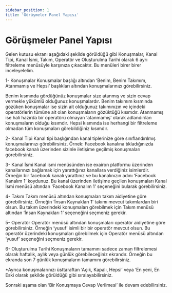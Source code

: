 ```yaml
---
sidebar_position: 1
title: 'Görüşmeler Panel Yapısı'
---
```


# Görüşmeler Panel Yapısı

Gelen kutusu ekranı aşağıdaki şekilde görüldüğü gibi Konuşmalar, Kanal Tipi, Kanal İsmi, Takım, Operatör ve Oluşturulma Tarihi olarak 6 ayrı filtreleme menüsüyle karşınıza çıkacaktır. Bu menüleri birer birer inceleyelelim.

1- Konuşmalar
Konuşmalar başlığı altından ‘Benim, Benim Takımım, Atanmamış ve Hepsi’ başlıkları altından konuşmalarınızı görebilirsiniz.

Benim kısmında gördüğünüz konuşmalar size atanmış ve sizin cevap vermekle yükümlü olduğunuz konuşmalardır. Benim takımım kısmında gözüken konuşmalar ise sizin ait olduğunuz takımınızın ve içindeki operatörlerin tümüne ait olan konuşmaların gözüktüğü kısımdır. Atanmamış ise hali hazırda bir operatörü olmayan ‘atanmamış’ olarak adlandırılan konuşmaların olduğu kısımdır. Hepsi kısmında ise herhangi bir filtreleme olmadan tüm konuşmaları görebildiğiniz kısımdır.

2- Kanal Tipi
Kanal tipi başlığından kanal tiplerinize göre sınıflandırılmış konuşmalarınızı görebilirsiniz. Örnek: Facebook kanalına tıkladığınızda facebook kanalı üzerinden sizinle iletişime geçilmiş konuşmaları görebilirsiniz.

3- Kanal İsmi
Kanal ismi menüsünden ise exairon platformu üzerinden kanallarınızı bağlamak için yarattığınız kanallara verdiğiniz isimlerdir. Örneğin bir facebook kanalı yarattınız ve bu kanalınızın adını ‘Facebook Kanalım 1’ koydunuz. Bu kanal üzerinden iletişime geçilen konuşmaları Kanal İsmi menüsü altından ‘Facebook Kanalım 1’ seçeneğini bularak görebilirsiniz.

4- Takım
Takım menüsü altından konuşmaları takım aidiyetine göre görebilirsiniz. Örneğin ‘İnsan Kaynakları 1’ takımı mevcut takımlardan biri olsun. Bu takım üzerindeki konuşmaları görebilmek için Takım menüsü altından ‘İnsan Kaynakları 1’ seçeneğini seçmeniz gerekir.

5- Operatör
Operatör menüsü altından konuşmaları operatör aidiyetine göre görebilirsiniz. Örneğin ‘yusuf’ isimli bir bir operatör mevcut olsun. Bu operatör üzerindeki konuşmaları görebilmek için Operatör menüsü altından ‘yusuf’ seçeneğini seçmeniz gerekir.

6- Oluşturulma Tarihi
Konuşmaların tamamını sadece zaman filtrelemesi olarak haftalık, aylık veya günlük görebileceğiniz ekrandır. Örneğin bu ekranda son 7 günlük konuşmaların tamamını görebilirsiniz.

*Ayrıca konuşmalarınızı üsttaraftan ‘Açık, Kapalı, Hepsi’ veya ‘En yeni, En Eski olarak şekilde görüldüğü gibi sıralayabilirsiniz.

Sonraki aşama olan ‘Bir Konuşmaya Cevap Verilmesi’ ile devam edebilirsiniz.